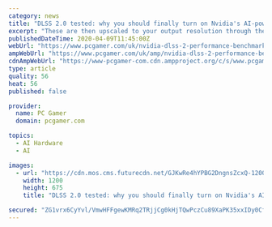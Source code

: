 ```yaml
---
category: news
title: "DLSS 2.0 tested: why you should finally turn on Nvidia's AI-powered upscaling"
excerpt: "These are then upscaled to your output resolution through the magic of AI and DLSS. Each value effectively represents one of the tiers: 1280x720 is equal to Performance, 1484x835 is Balanced, and 1706x960 is Quality. The lower the resolution, the worse the fidelity of the final image—but also the lower the load on the GPU, ergo greater ..."
publishedDateTime: 2020-04-09T11:45:00Z
webUrl: "https://www.pcgamer.com/uk/nvidia-dlss-2-performance-benchmarks-control-wolfenstein-youngblood/"
ampWebUrl: "https://www.pcgamer.com/uk/amp/nvidia-dlss-2-performance-benchmarks-control-wolfenstein-youngblood/"
cdnAmpWebUrl: "https://www-pcgamer-com.cdn.ampproject.org/c/s/www.pcgamer.com/uk/amp/nvidia-dlss-2-performance-benchmarks-control-wolfenstein-youngblood/"
type: article
quality: 56
heat: 56
published: false

provider:
  name: PC Gamer
  domain: pcgamer.com

topics:
  - AI Hardware
  - AI

images:
  - url: "https://cdn.mos.cms.futurecdn.net/GJKwRe4hYPBG2DngnsZcxQ-1200-80.jpg"
    width: 1200
    height: 675
    title: "DLSS 2.0 tested: why you should finally turn on Nvidia's AI-powered upscaling"

secured: "ZG1vrx6CyYvl/VmwHFFgewKMRq2TRjjCg0kHjTQwPczCu89XaPK35xxIDy0Cfsbaq24saYOjyMCTdeS5BnZx3+0FFxpJnWY72h4OfPpJDkSl8ZpnGhBvV4v5xwBAz8MIvvpX8IJfcvQ44bBGYJ9hX7OWWKOCBdf+4+HimMlXbsHmcu44yM+xLLwLUaP9YEj8SKhSSwAgZCvpoLRXA+7c+U+MYxbzIuMRXnnX9+tYGhjSxuGTVhbTLRHZK+NFb4JQSrnHN93FkEm07ycRbm+QGZWkW21FhuAS1XUsxpT5mfPwjZFQ7cEFELYLsd3BYu+8;lII8tPqC5iDdIdTpxv4fbA=="
---
```


